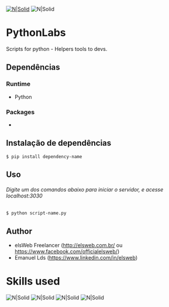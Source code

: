 [![N|Solid](https://drive.google.com/uc?id=1ZXPQV9o8xHnqCj49Yo5eUmfm0HaXbfDt)](https://elsweb.com.br/track/8lmfb)
![N|Solid](https://drive.google.com/uc?id=1-lFd2viOP0urQQ_p9_fKngQ4R02Y3rgD)

PythonLabs
========================
Scripts for python - Helpers tools to devs.

Dependências
------------
### Runtime
* Python
### Packages
* 

Instalação de dependências
-----------
```shell
$ pip install dependency-name
```
Uso
------
###### Digite um dos comandos abaixo para iniciar o servidor, e acesse localhost:3030
```shell
$ python script-name.py
```
Author
------
* elsWeb Freelancer (<http://elsweb.com.br/> ou <https://www.facebook.com/officialelsweb/>)
* Emanuel Lds (https://www.linkedin.com/in/elsweb)

Skills used
========================
![N|Solid](https://drive.google.com/uc?id=1eb_OLqKHFUPs6x-Ysv62feXHFyLbPRA1)
![N|Solid](https://drive.google.com/uc?id=17mICnyngBMzHsD2mWofK1S--4YYondcY)
![N|Solid](https://drive.google.com/uc?id=1F6xcgfgNN5LxPtFOQhJG73qsatbJqZlL)
![N|Solid](https://drive.google.com/uc?id=1ldC35vLAOBM1YxuK8BLqYOeeZLp62T9y)